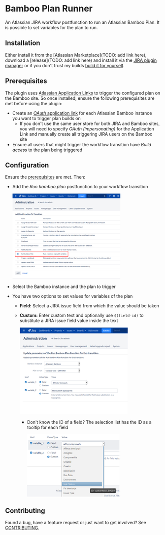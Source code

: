 # Bamboo Plan Runner

An Atlassian JIRA workflow postfunction to run an Atlassian Bamboo Plan. It is possible to set variables for the plan to run.

## Installation

Either install it from the [Atlassian Marketplace](TODO: add link here), download a [release](TODO: add link here) and install it via the [JIRA plugin manager](https://confluence.atlassian.com/upm/installing-marketplace-apps-273875715.html#InstallingMarketplaceapps-Installingbyfileupload) or if you don't trust my builds [build it for yourself](CONTRIBUTING.md#building-a-deployment-package).

## Prerequisites

The plugin uses [Atlassian Application Links](https://confluence.atlassian.com/applinks/link-atlassian-applications-to-work-together-785449117.html) to trigger the configured plan on the Bamboo site. So once installed, ensure the following prerequisites are met before using the plugin:

- Create an [_OAuth_ application link](https://confluence.atlassian.com/bamboo/linking-to-another-application-360677713.html#Linkingtoanotherapplication-Impersonatingandnon-impersonatingauthenticationtypes) for each Atlassian Bamboo instance you want to trigger plan builds on
  - If you don't use the same user store for both JIRA and Bamboo sites, you will need to specify _OAuth (impersonating)_ for the Application Link and manually create all triggering JIRA users on the Bamboo site
- Ensure all users that might trigger the workflow transition have _Build access_ to the plan being triggered

## Configuration

Ensure the [prerequisites](#prerequisites) are met. Then:

- Add the _Run bamboo plan_ postfunction to your workflow transition
  
  <img src="doc/workflow-postfunction-selection.png" width="350px">

- Select the Bamboo instance and the plan to trigger
- You have two options to set values for variables of the plan
  - **Field:** Select a JIRA issue field from which the value should be taken
  - **Custom:** Enter custom text and optionally use `$(field-id)` to substitute a JIRA issue field value inside the text

    <img src="doc/variable-selection.png" width="350px">

    - Don't know the ID of a field? The selection list has the ID as a tooltip for each field

      <img src="doc/id-tooltip.png" width="300px">

## Contributing

Found a bug, have a feature request or just want to get involved? See [CONTRIBUTING](CONTRIBUTING.md).